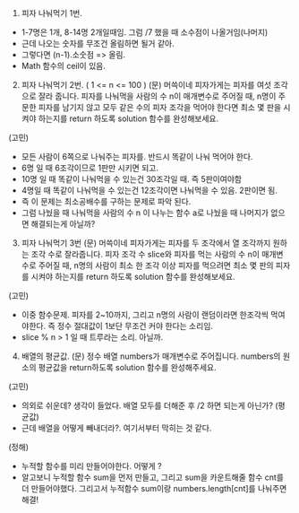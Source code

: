 1) 피자 나눠먹기 1번.
- 1-7명은 1개, 8-14명 2개일때임. 그럼 /7 했을 때 소수점이 나올거임(나머지)
- 근데 나오는 숫자를 무조건 올림하면 될거 같아.
- 그렇다면 (n-1).소숫점 => 올림.
- Math 함수의 ceil이 있음.


2) 피자 나눠먹기 2번. ( 1 <= n <= 100 )
(문) 머쓱이네 피자가게는 피자를 여섯 조각으로 잘라 줍니다. 피자를 나눠먹을 사람의 수 n이 매개변수로 주어질 때, n명이 주문한 피자를 남기지 않고 모두 같은 수의 피자 조각을 먹어야 한다면 최소 몇 판을 시켜야 하는지를 return 하도록 solution 함수를 완성해보세요.

(고민)
- 모든 사람이 6쪽으로 나눠주는 피자를. 반드시 똑같이 나눠 먹어야 한다. 
- 6명 일 때 6조각이므로 1판만 시키면 되고.
- 10명 일 때 똑같이 나눠먹을 수 있는건 30조각일 때. 즉 5판이여야함
- 4명일 때 똑같이 나눠먹을 수 있는건 12조각이면 나눠먹을 수 있음. 2판이면 됨.
- 즉 이 문제는 최소공배수를 구하는 문제로 파악 된다.
- 그럼 나눴을 때 나눠먹을 사람의 수 n 이 나누는 함수 a로 나눴을 때 나머지가 없으면 해결되는게 아닐까?

3) 피자 나눠먹기 3번 
(문) 머쓱이네 피자가게는 피자를 두 조각에서 열 조각까지 원하는 조각 수로 잘라줍니다. 피자 조각 수 slice와 피자를 먹는 사람의 수 n이 매개변수로 주어질 때, n명의 사람이 최소 한 조각 이상 피자를 먹으려면 최소 몇 판의 피자를 시켜야 하는지를 return 하도록 solution 함수를 완성해보세요.

(고민)
- 이중 함수문제. 피자를 2~10까지, 그리고 n명의 사람이 랜덤이라면 한조각씩 먹여야한다. 즉 정수 절대값이 1보단 무조건 커야 한다는 소리임.
- slice % n > 1 일 때 트루라는 소리. 아닐까.

4) 배열의 평균값.
(문) 정수 배열 numbers가 매개변수로 주어집니다. numbers의 원소의 평균값을 return하도록 solution 함수를 완성해주세요.

(고민)
- 의외로 쉬운데? 생각이 들었다. 배열 모두를 더해준 후 /2 하면 되는게 아닌가? (평균값)
- 근데 배열을 어떻게 빼내더라?. 여기서부터 막히는 것 같다.

(정해)
- 누적할 함수를 미리 만들어야한다. 어떻게 ?
- 알고보니 누적할 함수 sum을 먼저 만들고, 그리고 sum을 카운트해줄 함수 cnt를 더 만들어야했다. 그리고서 누적함수 sum이랑 numbers.length[cnt]를 나눠주면 해결!